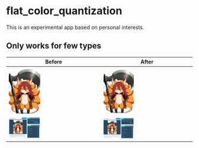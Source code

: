 # flat_color_quantization
This is an experimental app based on personal interests.      

## Only works for few types      

| Before | After |
| --- | --- |
| <img src="https://github.com/mirabarukaso/flat_color_quantization/blob/main/ai_before.png" width=35%> | <img src="https://github.com/mirabarukaso/flat_color_quantization/blob/main/ai_after.png" width=35%> |
| <img src="https://github.com/mirabarukaso/flat_color_quantization/blob/main/example_before.png" width=35%> | <img src="https://github.com/mirabarukaso/flat_color_quantization/blob/main/example_after.png" width=35%> |

